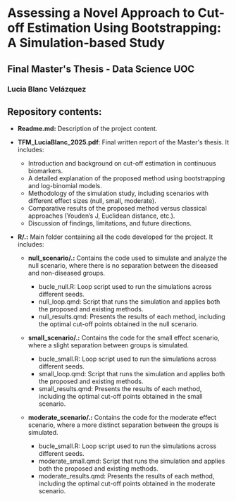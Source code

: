 # Assessing a Novel Approach to Cut-off Estimation Using Bootstrapping: A Simulation-based Study
## Final Master's Thesis - Data Science UOC
### Lucia Blanc Velázquez

## Repository contents:
- **Readme.md:** Description of the project content.
  
- **TFM_LuciaBlanc_2025.pdf**: Final written report of the Master's thesis. It includes:
  - Introduction and background on cut-off estimation in continuous biomarkers.
  - A detailed explanation of the proposed method using bootstrapping and log-binomial models.
  - Methodology of the simulation study, including scenarios with different effect sizes (null, small, moderate).
  - Comparative results of the proposed method versus classical approaches (Youden’s J, Euclidean distance, etc.).
  - Discussion of findings, limitations, and future directions.

- **R/.:** Main folder containing all the code developed for the project. It includes:
  - **null_scenario/.:** Contains the code used to simulate and analyze the null scenario, where there is no separation between the diseased and non-diseased groups.
      - bucle_null.R: Loop script used to run the simulations across different seeds.
      - null_loop.qmd: Script that runs the simulation and applies both the proposed and existing methods.
      - null_results.qmd: Presents the results of each method, including the optimal cut-off points obtained in the null scenario.
        
  - **small_scenario/.:** Contains the code for the small effect scenario, where a slight separation between groups is simulated.
     - bucle_small.R: Loop script used to run the simulations across different seeds.
     - small_loop.qmd: Script that runs the simulation and applies both the proposed and existing methods.
     - small_results.qmd: Presents the results of each method, including the optimal cut-off points obtained in the small scenario.
       
  - **moderate_scenario/.:** Contains the code for the moderate effect scenario, where a more distinct separation between the groups is simulated.
    - bucle_small.R: Loop script used to run the simulations across different seeds.
    - moderate_small.qmd: Script that runs the simulation and applies both the proposed and existing methods.
    - moderate_results.qmd: Presents the results of each method, including the optimal cut-off points obtained in the moderate scenario.

